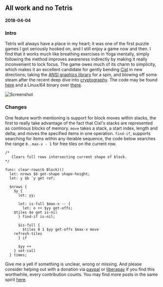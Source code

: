 ## All work and no Tetris
#### 2018-04-04

### Intro
Tetris will always have a place in my heart; it was one of the first puzzle games I got seriously hooked on, and I still enjoy a game now and then. I find that it works much like breathing exercises in Yoga mentally, simply following the method improves awareness indirectly by making it really inconvenient to lock focus. The game owes much of its charm to simplicity, which makes it an excellent candidate for gently bending [Cixl](https://github.com/basic-gongfu/cixl) in new directions; taking the [ANSI graphics library](https://github.com/basic-gongfu/cixl/blob/master/examples/ansi.cx) for a spin, and blowing off some steam after the recent deep dive into [cryptography](https://github.com/basic-gongfu/cixl/blob/master/devlog/turn_on_plugin_encrypt.md). The code may be found [here](https://github.com/basic-gongfu/cixl/blob/master/examples/cixtris.cx) and a Linux/64 binary over [there](https://github.com/basic-gongfu/cxbin/blob/master/linux64/cixtris).

![Screenshot](https://raw.github.com/basic-gongfu/cixl/master/devlog/cixtris.png)

### Changes
One feature worth mentioning is support for block moves within stacks, the first to really take advantage of the fact that Cixl's stacks are represented as continous blocks of memory. ```move``` takes a stack, a start index, length and delta; and moves the specified items in one operation. ```find-if```, supports searching for items within any iterable sequence, the code below searches the range ```0..max-x - 1``` for free tiles on the current row.

```
/*
   Clears full rows intersecting current shape of block.
*/

func: clear-rows(b Block)()
  let: nrows $b get-shape shape-height;
  let: y $b `y get ref;

  $nrows {
    $y {
      let: yy;

      let: is-full $max-x -- {
        let: o ++ $yy get-offs;
	$tiles $o get is-nil
      } find-if is-nil;

      $is-full {
        $tiles 0 1 $yy get-offs $max-x move
	refresh-tiles
      } if
      
      $yy ++
    } set-call
  } times;
```

Give me a yell if something is unclear, wrong or missing. And please consider helping out with a donation via [paypal](https://paypal.me/basicgongfu) or [liberapay](https://liberapay.com/basic-gongfu/donate) if you find this worthwhile, every contribution counts. You may find more posts in the same spirit [here](https://github.com/basic-gongfu/cixl/tree/master/devlog).